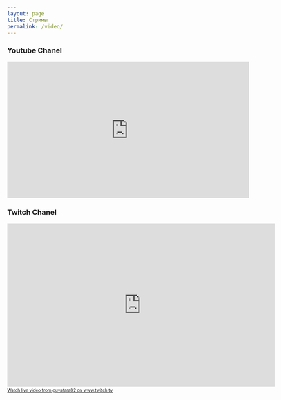```yaml
---
layout: page
title: Стримы
permalink: /video/
---
```


### Youtube Chanel

<div class="videoWrapper">
	<iframe width="560" height="315" src="https://www.youtube.com/embed/vfi1IwP1-kk" frameborder="0" allowfullscreen></iframe>
</div>


### Twitch Chanel


<div class="videoWrapper">
	<iframe src="https://player.twitch.tv/?channel=guvatara82" frameborder="0" scrolling="no" height="378" width="620"></iframe>
</div>
<a href="https://www.twitch.tv/guvatara82?tt_medium=live_embed&tt_content=text_link" style="padding:2px 0px 4px; display:block; width:345px; font-weight:normal; font-size:10px;text-decoration:underline;">Watch live video from guvatara82 on www.twitch.tv</a>

